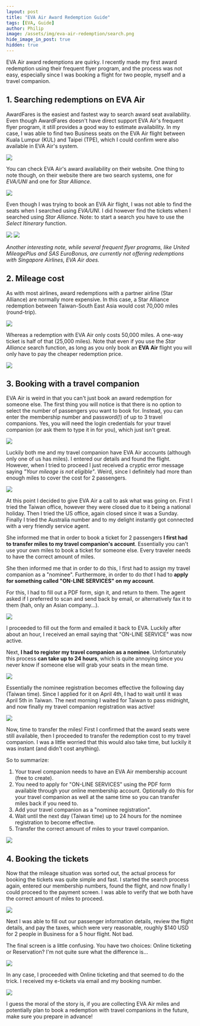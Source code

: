 ```yaml
---
layout: post
title: "EVA Air Award Redemption Guide"
tags: [EVA, Guide]
author: Philip
image: /assets/img/eva-air-redemption/search.png
hide_image_in_post: true
hidden: true
---
```


EVA Air award redemptions are quirky. I recently made my first award redemption using their frequent flyer program, and the process was not easy, especially since I was booking a flight for two people, myself and a travel companion.

## 1. Searching redemptions on EVA Air

AwardFares is the easiest and fastest way to search award seat availability. Even though AwardFares doesn't have direct support EVA Air's frequent flyer program, it still provides a good way to estimate availability. In my case, I was able to find two Business seats on the EVA Air flight between Kuala Lumpur (KUL) and Taipei (TPE), which I could confirm were also available in EVA Air's system.

<img src="/assets/img/eva-air-redemption/availability.png" />

You can check EVA Air's award availability on their website. One thing to note though, on their website there are two search systems, one for *EVA/UNI* and one for *Star Alliance*.

<img src="/assets/img/eva-air-redemption/star-alliance.png" />

Even though I was trying to book an EVA Air flight, I was not able to find the seats when I searched using *EVA/UNI*. I did however find the tickets when I searched using *Star Alliance*. Note: to start a search you have to use the *Select Itinerary* function.

<img src="/assets/img/eva-air-redemption/start.png" />

<img src="/assets/img/eva-air-redemption/flight-result.png" />

*Another interesting note, while several frequent flyer programs, like United MileagePlus and SAS EuroBonus, are currently not offering redemptions with Singapore Airlines, EVA Air does.*

## 2. Mileage cost

As with most airlines, award redemptions with a partner airline (Star Alliance) are normally more expensive. In this case, a Star Alliance redemption between Taiwan-South East Asia would cost 70,000 miles (round-trip).

<img src="/assets/img/eva-air-redemption/star-alliance-table.png" />

Whereas a redemption with EVA Air only costs 50,000 miles. A one-way ticket is half of that (25,000 miles). Note that even if you use the *Star Alliance* search function, as long as you only book an **EVA Air** flight you will only have to pay the cheaper redemption price.

<img src="/assets/img/eva-air-redemption/eva-table.png" />

## 3. Booking with a travel companion

EVA Air is weird in that you can't just book an award redemption for someone else. The first thing you will notice is that there is no option to select the number of passengers you want to book for. Instead, you can enter the membership number and password(!) of up to 3 travel companions. Yes, you will need the login credentials for your travel companion (or ask them to type it in for you), which just isn't great.

<img src="/assets/img/eva-air-redemption/travel-companions.png" />

Luckily both me and my travel companion have EVA Air accounts (although only one of us has miles). I entered our details and found the flight. However, when I tried to proceed I just received a cryptic error message saying *"Your mileage is not eligible"*. Weird, since I definitely had more than enough miles to cover the cost for 2 passengers.

<img src="/assets/img/eva-air-redemption/mileage-not-eligible.png" />

At this point I decided to give EVA Air a call to ask what was going on. First I tried the Taiwan office, however they were closed due to it being a national holiday. Then I tried the US office, again closed since it was a Sunday. Finally I tried the Australia number and to my delight instantly got connected with a very friendly service agent.

She informed me that in order to book a ticket for 2 passengers **I first had to transfer miles to my travel companion's account**. Essentially you can't use your own miles to book a ticket for someone else. Every traveler needs to have the correct amount of miles.

She then informed me that in order to do this, I first had to assign my travel companion as a "nominee". Furthermore, in order to do *that* I had to **apply for something called "ON-LINE SERVICES" on my account**.

For this, I had to fill out a PDF form, sign it, and return to them. The agent asked if I preferred to scan and send back by email, or alternatively fax it to them (hah, only an Asian company...).

<img src="/assets/img/eva-air-redemption/form.png" />

I proceeded to fill out the form and emailed it back to EVA. Luckily after about an hour, I received an email saying that "ON-LINE SERVICE" was now active.

Next, **I had to register my travel companion as a nominee**. Unfortunately this process **can take up to 24 hours**, which is quite annoying since you never know if someone else will grab your seats in the mean time.

<img src="/assets/img/eva-air-redemption/nominee-registration.png" />

Essentially the nominee registration becomes effective the following day (Taiwan time). Since I applied for it on April 4th, I had to wait until it was April 5th in Taiwan. The next morning I waited for Taiwan to pass midnight, and now finally my travel companion registration was active!

<img src="/assets/img/eva-air-redemption/nominee-effective.png" />

Now, time to transfer the miles! First I confirmed that the award seats were still available, then I proceeded to transfer the redemption cost to my travel companion. I was a little worried that this would also take time, but luckily it was instant (and didn't cost anything).

So to summarize:

1. Your travel companion needs to have an EVA Air membership account (free to create).
2. You need to apply for "ON-LINE SERVICES" using the PDF form available through your online membership account. Optionally do this for your travel companion as well at the same time so you can transfer miles back if you need to.
3. Add your travel companion as a "nominee registration".
4. Wait until the next day (Taiwan time) up to 24 hours for the nominee registration to become effective.
5. Transfer the correct amount of miles to your travel companion.

<img src="/assets/img/eva-air-redemption/transfer-miles.png" />

## 4. Booking the tickets

Now that the mileage situation was sorted out, the actual process for booking the tickets was quite simple and fast. I started the search process again, entered our membership numbers, found the flight, and now finally I could proceed to the payment screen. I was able to verify that we both have the correct amount of miles to proceed.

<img src="/assets/img/eva-air-redemption/mileage-deduction.png" />

Next I was able to fill out our passenger information details, review the flight details, and pay the taxes, which were very reasonable, roughly $140 USD for 2 people in Business for a 5 hour flight. Not bad.

The final screen is a little confusing. You have two choices: Online ticketing or Reservation? I'm not quite sure what the difference is...

<img src="/assets/img/eva-air-redemption/online-ticketing.png" />

In any case, I proceeded with Online ticketing and that seemed to do the trick. I received my e-tickets via email and my booking number.

<img src="/assets/img/eva-air-redemption/complete.png" />

I guess the moral of the story is, if you are collecting EVA Air miles and potentially plan to book a redemption with travel companions in the future, make sure you prepare in advance!
